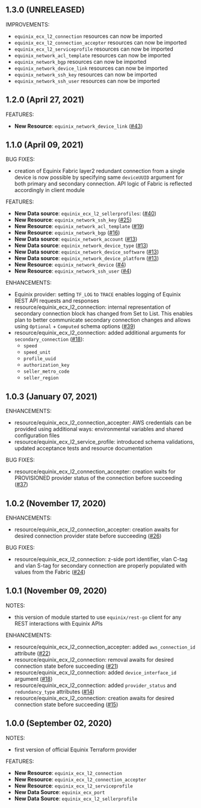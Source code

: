 ## 1.3.0 (UNRELEASED)

IMPROVEMENTS:

- `equinix_ecx_l2_connection` resources can now be imported
- `equinix_ecx_l2_connection_accepter` resources can now be imported
- `equinix_ecx_l2_serviceprofile` resources can now be imported
- `equinix_network_acl_template` resources can now be imported
- `equinix_network_bgp` resources can now be imported
- `equinix_network_device_link` resources can now be imported
- `equinix_network_ssh_key` resources can now be imported
- `equinix_network_ssh_user` resources can now be imported

## 1.2.0 (April 27, 2021)

FEATURES:

- **New Resource**: `equinix_network_device_link` ([#43](https://github.com/equinix/terraform-provider-equinix/issues/43))

## 1.1.0 (April 09, 2021)

BUG FIXES:

- creation of Equinix Fabric layer2 redundant connection from a single device
is now possible by specifying same `deviceUUID` argument for both primary and
secondary connection. API logic of Fabric is reflected accordingly in client module

FEATURES:

- **New Data source**: `equinix_ecx_l2_sellerprofiles`: ([#40](https://github.com/equinix/terraform-provider-equinix/issues/40))
- **New Resource**: `equinix_network_ssh_key` ([#25](https://github.com/equinix/terraform-provider-equinix/issues/25))
- **New Resource**: `equinix_network_acl_template` ([#19](https://github.com/equinix/terraform-provider-equinix/issues/19))
- **New Resource**: `equinix_network_bgp` ([#16](https://github.com/equinix/terraform-provider-equinix/issues/16))
- **New Data source**: `equinix_network_account` ([#13](https://github.com/equinix/terraform-provider-equinix/issues/13))
- **New Data source**: `equinix_network_device_type` ([#13](https://github.com/equinix/terraform-provider-equinix/issues/13))
- **New Data source**: `equinix_network_device_software` ([#13](https://github.com/equinix/terraform-provider-equinix/issues/13))
- **New Data source**: `equinix_network_device_platform` ([#13](https://github.com/equinix/terraform-provider-equinix/issues/13))
- **New Resource**: `equinix_network_device` ([#4](https://github.com/equinix/terraform-provider-equinix/issues/4))
- **New Resource**: `equinix_network_ssh_user` ([#4](https://github.com/equinix/terraform-provider-equinix/issues/4))

ENHANCEMENTS:

- Equinix provider: setting `TF_LOG` to `TRACE` enables logging of Equinix REST
API requests and responses
- resource/equinix_ecx_l2_connection: internal representation of secondary connection
block has changed from Set to List. This enables plan to better communicate secondary
connection changes and allows using `Optional` + `Computed` schema options
([#39](https://github.com/equinix/terraform-provider-equinix/issues/39))
- resource/equinix_ecx_l2_connection: added additional arguments for `secondary_connection`
([#18](https://github.com/equinix/terraform-provider-equinix/issues/18)):
  - `speed`
  - `speed_unit`
  - `profile_uuid`
  - `authorization_key`
  - `seller_metro_code`
  - `seller_region`

## 1.0.3 (January 07, 2021)

ENHANCEMENTS:

- resource/equinix_ecx_l2_connection_accepter: AWS credentials can be provided
using additional ways: environmental variables and shared configuration files
- resource/equinix_ecx_l2_service_profile: introduced schema validations,
updated acceptance tests and resource documentation

BUG FIXES:

- resource/equinix_ecx_l2_connection_accepter: creation waits for PROVISIONED provider
status of the connection before succeeding
([#37](https://github.com/equinix/terraform-provider-equinix/issues/37))

## 1.0.2 (November 17, 2020)

ENHANCEMENTS:

- resource/equinix_ecx_l2_connection_accepter: creation awaits for desired
connection provider state before succeeding ([#26](https://github.com/equinix/terraform-provider-equinix/issues/26))

BUG FIXES:

- resource/equinix_ecx_l2_connection: z-side port identifier, vlan C-tag and vlan
S-tag for secondary connection are properly populated with values from the Fabric
([#24](https://github.com/equinix/terraform-provider-equinix/issues/24))

## 1.0.1 (November 09, 2020)

NOTES:

- this version of module started to use `equinix/rest-go` client
for any REST interactions with Equinix APIs

ENHANCEMENTS:

- resource/equinix_ecx_l2_connection_accepter: added `aws_connection_id` attribute
([#22](https://github.com/equinix/terraform-provider-equinix/issues/22))
- resource/equinix_ecx_l2_connection: removal awaits for desired
connection state before succeeding ([#21](https://github.com/equinix/terraform-provider-equinix/issues/21))
- resource/equinix_ecx_l2_connection: added `device_interface_id` argument ([#18](https://github.com/equinix/terraform-provider-equinix/issues/18))
- resource/equinix_ecx_l2_connection: added `provider_status` and
 `redundancy_type` attributes ([#14](https://github.com/equinix/terraform-provider-equinix/issues/14))
- resource/equinix_ecx_l2_connection: creation awaits for desired
connection state before succeeding ([#15](https://github.com/equinix/terraform-provider-equinix/issues/15))

## 1.0.0 (September 02, 2020)

NOTES:

- first version of official Equinix Terraform provider

FEATURES:

- **New Resource**: `equinix_ecx_l2_connection`
- **New Resource**: `equinix_ecx_l2_connection_accepter`
- **New Resource**: `equinix_ecx_l2_serviceprofile`
- **New Data Source**: `equinix_ecx_port`
- **New Data Source**: `equinix_ecx_l2_sellerprofile`
